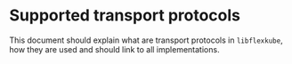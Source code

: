 # Supported transport protocols

This document should explain what are transport protocols in `libflexkube`, how they are used and should link to all implementations.